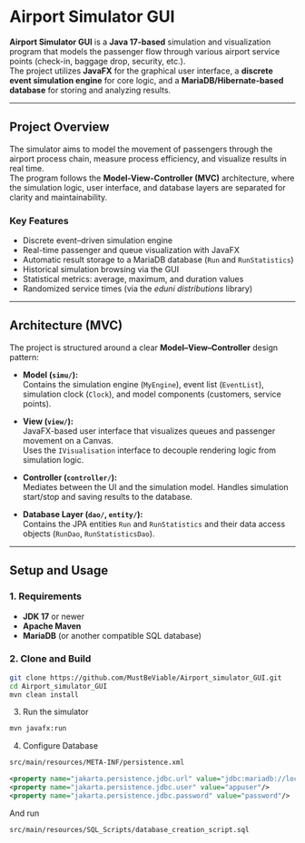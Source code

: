 # Airport Simulator GUI

**Airport Simulator GUI** is a **Java 17-based** simulation and visualization program that models the passenger flow through various airport service points (check-in, baggage drop, security, etc.).  
The project utilizes **JavaFX** for the graphical user interface, a **discrete event simulation engine** for core logic, and a **MariaDB/Hibernate-based database** for storing and analyzing results.

---

## Project Overview

The simulator aims to model the movement of passengers through the airport process chain, measure process efficiency, and visualize results in real time.  
The program follows the **Model-View-Controller (MVC)** architecture, where the simulation logic, user interface, and database layers are separated for clarity and maintainability.

### Key Features
- Discrete event–driven simulation engine  
- Real-time passenger and queue visualization with JavaFX  
- Automatic result storage to a MariaDB database (`Run` and `RunStatistics`)  
- Historical simulation browsing via the GUI  
- Statistical metrics: average, maximum, and duration values  
- Randomized service times (via the *eduni distributions* library)

---

## Architecture (MVC)

The project is structured around a clear **Model–View–Controller** design pattern:

- **Model (`simu/`):**  
  Contains the simulation engine (`MyEngine`), event list (`EventList`), simulation clock (`Clock`), and model components (customers, service points).

- **View (`view/`):**  
  JavaFX-based user interface that visualizes queues and passenger movement on a Canvas.  
  Uses the `IVisualisation` interface to decouple rendering logic from simulation logic.

- **Controller (`controller/`):**  
  Mediates between the UI and the simulation model. Handles simulation start/stop and saving results to the database.

- **Database Layer (`dao/`, `entity/`):**  
  Contains the JPA entities `Run` and `RunStatistics` and their data access objects (`RunDao`, `RunStatisticsDao`).

---

## Setup and Usage

### 1. Requirements
- **JDK 17** or newer  
- **Apache Maven**  
- **MariaDB** (or another compatible SQL database)

### 2. Clone and Build
```bash
git clone https://github.com/MustBeViable/Airport_simulator_GUI.git
cd Airport_simulator_GUI
mvn clean install
```

3. Run the simulator
```bash
mvn javafx:run
```

4. Configure Database
```bash
src/main/resources/META-INF/persistence.xml
```
```xml
<property name="jakarta.persistence.jdbc.url" value="jdbc:mariadb://localhost:3306/airportdb"/>
<property name="jakarta.persistence.jdbc.user" value="appuser"/>
<property name="jakarta.persistence.jdbc.password" value="password"/>
```
And run 
```bash
src/main/resources/SQL_Scripts/database_creation_script.sql
```
